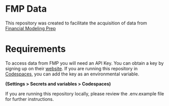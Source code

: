 # FMP Data
This repository was created to facilitate the acquisition of data from [Financial Modeling Prep](https://site.financialmodelingprep.com/)

# Requirements
To access data from FMP you will need an API Key. You can obtain a key by signing up on their [website](https://site.financialmodelingprep.com/). If you are running this repository in [Codespaces](https://github.com/features/codespaces), you can add the key as an environmental variable.

 **(Settings > Secrets and variables > Codespaces)** 

If you are running this repository locally, please review the .env.example file for further instructions.